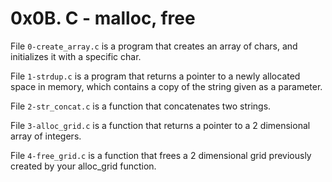 # 0x0B. C - malloc, free

File `0-create_array.c` is a program that creates an array of chars, and initializes it with a specific char.

File `1-strdup.c` is a program that returns a pointer to a newly allocated space in memory, which contains a copy of the string given as a parameter.

File `2-str_concat.c` is a function that concatenates two strings.

File `3-alloc_grid.c` is a function that returns a pointer to a 2 dimensional array of integers.

File `4-free_grid.c` is a function that frees a 2 dimensional grid previously created by your alloc_grid function.
